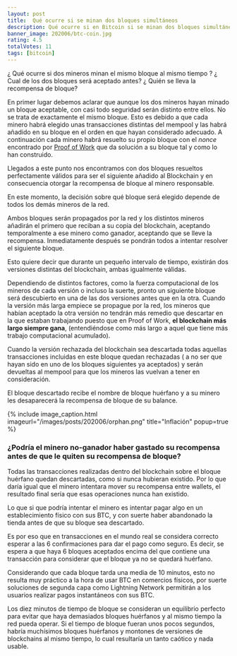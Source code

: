 ```yaml
---
layout: post
title:  Qué ocurre si se minan dos bloques simultáneos
description: Qué ocurre si en Bitcoin si se minan dos bloques simultáneos
banner_image: 202006/btc-coin.jpg
rating: 4.5
totalVotes: 11
tags: [bitcoin]
---
```


¿ Qué ocurre si dos mineros minan el mismo bloque al mismo tiempo ? ¿ Cual de los dos bloques será aceptado antes? ¿ Quién se lleva la recompensa de bloque?

<!--more-->

En primer lugar debemos aclarar que aunque los dos mineros hayan minado un bloque aceptable, con casi todo seguridad serán distinto entre ellos. No se trata de exactamente el mismo bloque. Esto es debido a que cada minero habrá elegido unas transacciones distintas del mempool y las habrá añadido en su bloque en el orden en que hayan considerado adecuado. A continuación cada minero habrá resuelto su propio bloque con el *nonce* encontrado por [Proof of Work](/que-es-proof-of-work) que da solución a su bloque tal y como lo han construido.

Llegados a este punto nos encontramos con dos bloques resueltos perfectamente válidos para ser el siguiente añadido al Blockchain y en consecuencia otorgar la recompensa de bloque al minero responsable.

En este momento, la decisión sobre qué bloque será elegido depende de todos los demás mineros de la red.

Ambos bloques serán propagados por la red y los distintos mineros añadirán el primero que reciban a su copia del blockchain, aceptando temporalmente a ese minero como ganador, aceptando que se lleve la recompensa. Inmediatamente después se pondrán todos a intentar resolver el siguiente bloque.

Esto quiere decir que durante un pequeño intervalo de tiempo, existirán dos versiones distintas del blockchain, ambas igualmente válidas.

Dependiendo de distintos factores, como la fuerza computacional de los mineros de cada versión o incluso la suerte, pronto un siguiente bloque será descubierto en una de las dos versiones antes que en la otra. Cuando la versión más larga empiece se propague por la red, los mineros que habían aceptado la otra versión no tendrán más remedio que descartar en la que estaban trabajando puesto que en Proof of Work, **el blockchain más largo siempre gana**, (entendiéndose como más largo a aquel que tiene más trabajo computacional acumulado).

Cuando la versión rechazada del blockchain sea descartada todas aquellas transacciones incluidas en este bloque quedan rechazadas ( a no ser que hayan sido en uno de los bloques siguientes ya aceptados) y serán devueltas al mempool para que los mineros las vuelvan a tener en consideración.

El bloque descartado recibe el nombre de bloque huérfano y a su minero les desaparecerá la recompensa de bloque de su balance.

{% include image_caption.html imageurl="/images/posts/202006/orphan.png" title="Inflación" popup=true %}

### ¿Podría el minero no-ganador haber gastado su recompensa antes de que le quiten su recompensa de bloque?

Todas las transacciones realizadas dentro del blockchain sobre el bloque huérfano quedan descartadas, como si nunca hubieran existido. Por lo que daría igual que el minero intentara mover su recompensa entre wallets, el resultado final sería que esas operaciones nunca han existido.

Lo que si que podría intentar el minero es intentar pagar algo en un establecimiento físico con sus BTC, y con suerte haber abandonado la tienda antes de que su bloque sea descartado.

Es por eso que en transacciones en el mundo real se considera correcto esperar a las 6 confirmaciones para dar el pago como seguro. Es decir, se espera a que haya 6 bloques aceptados encima del que contiene una transacción para considerar que el bloque ya no se quedará huérfano.

Considerando que cada bloque tarda una media de 10 minutos, esto no resulta muy práctico a la hora de usar BTC en comercios físicos, por suerte soluciones de segunda capa como Lightning Network permitirán a los usuarios realizar pagos instantáneos con sus BTC.

Los diez minutos de tiempo de bloque se consideran un equilibrio perfecto para evitar que haya demasiados bloques huérfanos y al mismo tiempo la red pueda operar. Si el tiempo de bloque fueran unos pocos segundos, habría muchísimos bloques huérfanos y montones de versiones de blockchains al mismo tiempo, lo cual resultaría un tanto caótico y nada usable.

